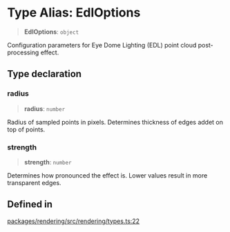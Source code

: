 # Type Alias: EdlOptions

> **EdlOptions**: `object`

Configuration parameters for Eye Dome Lighting (EDL) point cloud post-processing effect.

## Type declaration

### radius

> **radius**: `number`

Radius of sampled points in pixels. Determines thickness of edges addet on top of points.

### strength

> **strength**: `number`

Determines how pronounced the effect is. Lower values result in more transparent edges.

## Defined in

[packages/rendering/src/rendering/types.ts:22](https://github.com/cognitedata/reveal/blob/2acd9d17229d2bc8e309653b4d6a39ad941e44f1/viewer/packages/rendering/src/rendering/types.ts#L22)
